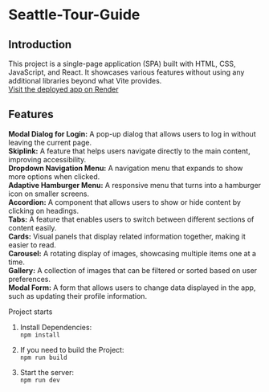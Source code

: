 # Seattle-Tour-Guide

## Introduction
This project is a single-page application (SPA) built with HTML, CSS, JavaScript, and React. It showcases various features without using any additional libraries beyond what Vite provides.   
[Visit the deployed app on Render](https://seattle-tour-guide.onrender.com)

## Features  
**Modal Dialog for Login:** A pop-up dialog that allows users to log in without leaving the current page.  
**Skiplink:** A feature that helps users navigate directly to the main content, improving accessibility.  
**Dropdown Navigation Menu:** A navigation menu that expands to show more options when clicked.  
**Adaptive Hamburger Menu:** A responsive menu that turns into a hamburger icon on smaller screens.  
**Accordion:** A component that allows users to show or hide content by clicking on headings.  
**Tabs:** A feature that enables users to switch between different sections of content easily.  
**Cards:** Visual panels that display related information together, making it easier to read.  
**Carousel:** A rotating display of images, showcasing multiple items one at a time.  
**Gallery:** A collection of images that can be filtered or sorted based on user preferences.  
**Modal Form:** A form that allows users to change data displayed in the app, such as updating their profile information.  

Project starts
1. Install Dependencies:  
```npm install```  
  
2. If you need to build the Project:  
```npm run build```  
  
3. Start the server:  
```npm run dev```  


